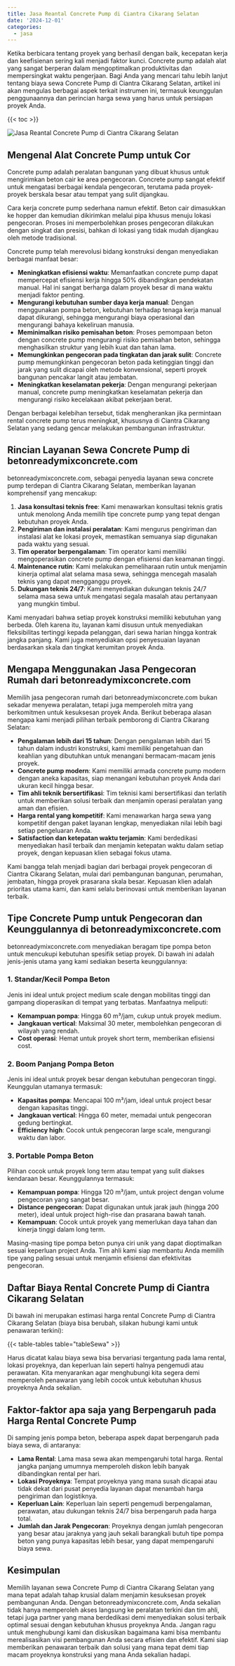 ```yaml
---
title: Jasa Reantal Concrete Pump di Ciantra Cikarang Selatan
date: '2024-12-01'
categories:
  - jasa
---
```


Ketika berbicara tentang proyek yang berhasil dengan baik, kecepatan kerja dan keefisienan sering kali menjadi faktor kunci. Concrete pump adalah alat yang sangat berperan dalam mengoptimalkan produktivitas dan mempersingkat waktu pengerjaan. Bagi Anda yang mencari tahu lebih lanjut tentang biaya sewa Concrete Pump di Ciantra Cikarang Selatan, artikel ini akan mengulas berbagai aspek terkait instrumen ini, termasuk keunggulan penggunaannya dan perincian harga sewa yang harus untuk persiapan proyek Anda.

{{< toc >}}

![Jasa Reantal Concrete Pump di Ciantra Cikarang Selatan](https://betoncor8.github.io/pump/concrete-pump%20(29).png)

## Mengenal Alat Concrete Pump untuk Cor

Concrete pump adalah peralatan bangunan yang dibuat khusus untuk mengirimkan beton cair ke area pengecoran. Concrete pump sangat efektif untuk mengatasi berbagai kendala pengecoran, terutama pada proyek-proyek berskala besar atau tempat yang sulit dijangkau.

Cara kerja concrete pump sederhana namun efektif. Beton cair dimasukkan ke hopper dan kemudian dikirimkan melalui pipa khusus menuju lokasi pengecoran. Proses ini memperbolehkan proses pengecoran dilakukan dengan singkat dan presisi, bahkan di lokasi yang tidak mudah dijangkau oleh metode tradisional.

Concrete pump telah merevolusi bidang konstruksi dengan menyediakan berbagai manfaat besar:

- **Meningkatkan efisiensi waktu**: Memanfaatkan concrete pump dapat mempercepat efisiensi kerja hingga 50% dibandingkan pendekatan manual. Hal ini sangat berharga dalam proyek besar di mana waktu menjadi faktor penting.
- **Mengurangi kebutuhan sumber daya kerja manual**: Dengan menggunakan pompa beton, kebutuhan terhadap tenaga kerja manual dapat dikurangi, sehingga mengurangi biaya operasional dan mengurangi bahaya kekeliruan manusia.
- **Meminimalkan risiko pemisahan beton**: Proses pemompaan beton dengan concrete pump mengurangi risiko pemisahan beton, sehingga menghasilkan struktur yang lebih kuat dan tahan lama.
- **Memungkinkan pengecoran pada tingkatan dan jarak sulit**: Concrete pump memungkinkan pengecoran beton pada ketinggian tinggi dan jarak yang sulit dicapai oleh metode konvensional, seperti proyek bangunan pencakar langit atau jembatan.
- **Meningkatkan keselamatan pekerja**: Dengan mengurangi pekerjaan manual, concrete pump meningkatkan keselamatan pekerja dan mengurangi risiko kecelakaan akibat pekerjaan berat.

Dengan berbagai kelebihan tersebut, tidak mengherankan jika permintaan rental concrete pump terus meningkat, khususnya di Ciantra Cikarang Selatan yang sedang gencar melakukan pembangunan infrastruktur.

## Rincian Layanan Sewa Concrete Pump di betonreadymixconcrete.com

betonreadymixconcrete.com, sebagai penyedia layanan sewa concrete pump terdepan di Ciantra Cikarang Selatan, memberikan layanan komprehensif yang mencakup:

1. **Jasa konsultasi teknis free**: Kami menawarkan konsultasi teknis gratis untuk menolong Anda memilih tipe concrete pump yang tepat dengan kebutuhan proyek Anda.
2. **Pengiriman dan instalasi peralatan**: Kami mengurus pengiriman dan instalasi alat ke lokasi proyek, memastikan semuanya siap digunakan pada waktu yang sesuai.
3. **Tim operator berpengalaman**: Tim operator kami memiliki mengoperasikan concrete pump dengan efisiensi dan keamanan tinggi.
4. **Maintenance rutin**: Kami melakukan pemeliharaan rutin untuk menjamin kinerja optimal alat selama masa sewa, sehingga mencegah masalah teknis yang dapat mengganggu proyek.
5. **Dukungan teknis 24/7**: Kami menyediakan dukungan teknis 24/7 selama masa sewa untuk mengatasi segala masalah atau pertanyaan yang mungkin timbul.

Kami menyadari bahwa setiap proyek konstruksi memiliki kebutuhan yang berbeda. Oleh karena itu, layanan kami disusun untuk menyediakan fleksibilitas tertinggi kepada pelanggan, dari sewa harian hingga kontrak jangka panjang. Kami juga menyediakan opsi penyesuaian layanan berdasarkan skala dan tingkat kerumitan proyek Anda.

## Mengapa Menggunakan Jasa Pengecoran Rumah dari betonreadymixconcrete.com

Memilih jasa pengecoran rumah dari betonreadymixconcrete.com bukan sekadar menyewa peralatan, tetapi juga memperoleh mitra yang berkomitmen untuk kesuksesan proyek Anda. Berikut beberapa alasan mengapa kami menjadi pilihan terbaik pemborong di Ciantra Cikarang Selatan:

- **Pengalaman lebih dari 15 tahun**: Dengan pengalaman lebih dari 15 tahun dalam industri konstruksi, kami memiliki pengetahuan dan keahlian yang dibutuhkan untuk menangani bermacam-macam jenis proyek.
- **Concrete pump modern**: Kami memiliki armada concrete pump modern dengan aneka kapasitas, siap menangani kebutuhan proyek Anda dari ukuran kecil hingga besar.
- **Tim ahli teknik bersertifikasi**: Tim teknisi kami bersertifikasi dan terlatih untuk memberikan solusi terbaik dan menjamin operasi peralatan yang aman dan efisien.
- **Harga rental yang kompetitif**: Kami menawarkan harga sewa yang kompetitif dengan paket layanan lengkap, menyediakan nilai lebih bagi setiap pengeluaran Anda.
- **Satisfaction dan ketepatan waktu terjamin**: Kami berdedikasi menyediakan hasil terbaik dan menjamin ketepatan waktu dalam setiap proyek, dengan kepuasan klien sebagai fokus utama.

Kami bangga telah menjadi bagian dari berbagai proyek pengecoran di Ciantra Cikarang Selatan, mulai dari pembangunan bangunan, perumahan, jembatan, hingga proyek prasarana skala besar. Kepuasan klien adalah prioritas utama kami, dan kami selalu berinovasi untuk memberikan layanan terbaik.

## Tipe Concrete Pump untuk Pengecoran dan Keunggulannya di betonreadymixconcrete.com

betonreadymixconcrete.com menyediakan beragam tipe pompa beton untuk mencukupi kebutuhan spesifik setiap proyek. Di bawah ini adalah jenis-jenis utama yang kami sediakan beserta keunggulannya:

### 1\. Standar/Kecil Pompa Beton

Jenis ini ideal untuk project medium scale dengan mobilitas tinggi dan gampang dioperasikan di tempat yang terbatas. Manfaatnya meliputi:

- **Kemampuan pompa**: Hingga 60 m³/jam, cukup untuk proyek medium.
- **Jangkauan vertical**: Maksimal 30 meter, membolehkan pengecoran di wilayah yang rendah.
- **Cost operasi**: Hemat untuk proyek short term, memberikan efisiensi cost.

### 2\. Boom Panjang Pompa Beton

Jenis ini ideal untuk proyek besar dengan kebutuhan pengecoran tinggi. Keunggulan utamanya termasuk:

- **Kapasitas pompa**: Mencapai 100 m³/jam, ideal untuk project besar dengan kapasitas tinggi.
- **Jangkauan vertical**: Hingga 60 meter, memadai untuk pengecoran gedung bertingkat.
- **Efficiency high**: Cocok untuk pengecoran large scale, mengurangi waktu dan labor.

### 3\. Portable Pompa Beton

Pilihan cocok untuk proyek long term atau tempat yang sulit diakses kendaraan besar. Keunggulannya termasuk:

- **Kemampuan pompa**: Hingga 120 m³/jam, untuk project dengan volume pengecoran yang sangat besar.
- **Distance pengecoran**: Dapat digunakan untuk jarak jauh (hingga 200 meter), ideal untuk project high-rise dan prasarana bawah tanah.
- **Kemampuan**: Cocok untuk proyek yang memerlukan daya tahan dan kinerja tinggi dalam long term.

Masing-masing tipe pompa beton punya ciri unik yang dapat dioptimalkan sesuai keperluan project Anda. Tim ahli kami siap membantu Anda memilih tipe yang paling sesuai untuk menjamin efisiensi dan efektivitas pengecoran.

## Daftar Biaya Rental Concrete Pump di Ciantra Cikarang Selatan

Di bawah ini merupakan estimasi harga rental Concrete Pump di Ciantra Cikarang Selatan (biaya bisa berubah, silakan hubungi kami untuk penawaran terkini):

{{< table-tables table="tableSewa" >}}

Harus dicatat kalau biaya sewa bisa bervariasi tergantung pada lama rental, lokasi proyeknya, dan keperluan lain seperti halnya pengemudi atau perawatan. Kita menyarankan agar menghubungi kita segera demi memperoleh penawaran yang lebih cocok untuk kebutuhan khusus proyeknya Anda sekalian.

## Faktor-faktor apa saja yang Berpengaruh pada Harga Rental Concrete Pump

Di samping jenis pompa beton, beberapa aspek dapat berpengaruh pada biaya sewa, di antaranya:

- **Lama Rental**: Lama masa sewa akan mempengaruhi total harga. Rental jangka panjang umumnya memperoleh diskon lebih banyak dibandingkan rental per hari.
- **Lokasi Proyeknya**: Tempat proyeknya yang mana susah dicapai atau tidak dekat dari pusat penyedia layanan dapat menambah harga pengiriman dan logistiknya.
- **Keperluan Lain**: Keperluan lain seperti pengemudi berpengalaman, perawatan, atau dukungan teknis 24/7 bisa berpengaruh pada harga total.
- **Jumlah dan Jarak Pengecoran**: Proyeknya dengan jumlah pengecoran yang besar atau jaraknya yang jauh sekali barangkali butuh tipe pompa beton yang punya kapasitas lebih besar, yang dapat mempengaruhi biaya sewa.

## Kesimpulan

Memilih layanan sewa Concrete Pump di Ciantra Cikarang Selatan yang mana tepat adalah tahap krusial dalam menjamin kesuksesan proyek pembangunan Anda. Dengan betonreadymixconcrete.com, Anda sekalian tidak hanya memperoleh akses langsung ke peralatan terkini dan tim ahli, tetapi juga partner yang mana berdedikasi demi menyediakan solusi terbaik optimal sesuai dengan kebutuhan khusus proyeknya Anda. Jangan ragu untuk menghubungi kami dan diskusikan bagaimana kami bisa membantu merealisasikan visi pembangunan Anda secara efisien dan efektif. Kami siap memberikan penawaran terbaik dan solusi yang mana tepat demi tiap macam proyeknya konstruksi yang mana Anda sekalian hadapi.
